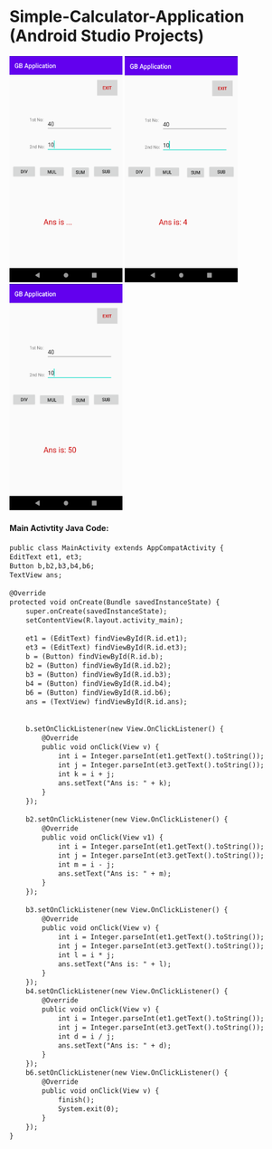 # Simple-Calculator-Application (Android Studio Projects)

 <img src="app/image 2.png" width="200" height="400"> <img src="app/image 1.png" width="200" height="400"> <img src="app/image 3.png" width="200" height="400">

  
 
<h4>Main Activtity Java Code:</h4>



    public class MainActivity extends AppCompatActivity {
    EditText et1, et3;
    Button b,b2,b3,b4,b6;
    TextView ans;
 
    @Override
    protected void onCreate(Bundle savedInstanceState) {
        super.onCreate(savedInstanceState);
        setContentView(R.layout.activity_main);
 
        et1 = (EditText) findViewById(R.id.et1);
        et3 = (EditText) findViewById(R.id.et3);
        b = (Button) findViewById(R.id.b);
        b2 = (Button) findViewById(R.id.b2);
        b3 = (Button) findViewById(R.id.b3);
        b4 = (Button) findViewById(R.id.b4);
        b6 = (Button) findViewById(R.id.b6);
        ans = (TextView) findViewById(R.id.ans);
 
 
        b.setOnClickListener(new View.OnClickListener() {
            @Override
            public void onClick(View v) {
                int i = Integer.parseInt(et1.getText().toString());
                int j = Integer.parseInt(et3.getText().toString());
                int k = i + j;
                ans.setText("Ans is: " + k);
            }
        });
 
        b2.setOnClickListener(new View.OnClickListener() {
            @Override
            public void onClick(View v1) {
                int i = Integer.parseInt(et1.getText().toString());
                int j = Integer.parseInt(et3.getText().toString());
                int m = i - j;
                ans.setText("Ans is: " + m);
            }
        });
 
        b3.setOnClickListener(new View.OnClickListener() {
            @Override
            public void onClick(View v) {
                int i = Integer.parseInt(et1.getText().toString());
                int j = Integer.parseInt(et3.getText().toString());
                int l = i * j;
                ans.setText("Ans is: " + l);
            }
        });
        b4.setOnClickListener(new View.OnClickListener() {
            @Override
            public void onClick(View v) {
                int i = Integer.parseInt(et1.getText().toString());
                int j = Integer.parseInt(et3.getText().toString());
                int d = i / j;
                ans.setText("Ans is: " + d);
            }
        });
        b6.setOnClickListener(new View.OnClickListener() {
            @Override
            public void onClick(View v) {
                finish();
                System.exit(0);
            }
        });
    }
